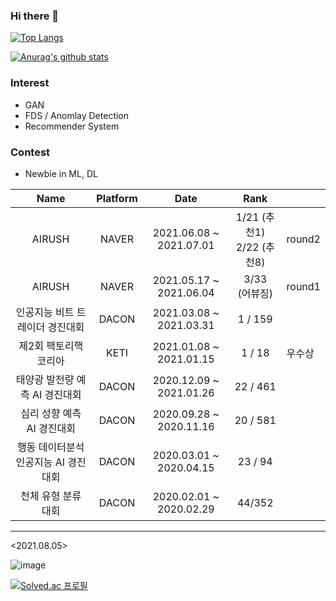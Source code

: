 ### Hi there 👋

[![Top Langs](https://github-readme-stats.vercel.app/api/top-langs/?username=young31&layout=compact)](https://github.com/anuraghazra/github-readme-stats)

[![Anurag's github stats](https://github-readme-stats.vercel.app/api?username=young31)](https://github.com/anuraghazra/github-readme-stats&theme=radical&show_icons=true&count_private=true)

### Interest
- GAN
- FDS / Anomlay Detection
- Recommender System

### Contest

-   Newbie in ML, DL

|                 Name                 | Platform |          Date           |        Rank        |        |
| :----------------------------------: | :------: | :---------------------: | :----------------: | ------ |
|                AIRUSH                |  NAVER   | 2021.06.08 ~ 2021.07.01 | 1/21 (추천1)<br/> 2/22 (추천8)           | round2 |
|                AIRUSH                |  NAVER   | 2021.05.17 ~ 2021.06.04 | 3/33 <br/>(어뷰징) | round1 |
|   인공지능 비트 트레이더 경진대회    |  DACON   | 2021.03.08 ~ 2021.03.31 |      1 / 159       |        |
|        제2회 팩토리핵 코리아         |   KETI   | 2021.01.08 ~ 2021.01.15 |       1 / 18       | 우수상 |
|    태양광 발전량 예측 AI 경진대회    |  DACON   | 2020.12.09 ~ 2021.01.26 |      22 / 461      |        |
|      심리 성향 예측 AI 경진대회      |  DACON   | 2020.09.28 ~ 2020.11.16 |      20 / 581      |        |
| 행동 데이터분석 인공지능 AI 경진대회 |  DACON   | 2020.03.01 ~ 2020.04.15 |      23 / 94       |        |
|         천체 유형 분류 대회          |  DACON   | 2020.02.01 ~ 2020.02.29 |       44/352       |        |

---
<2021.08.05>

![image](https://user-images.githubusercontent.com/50350197/128319452-5de537c7-8b7c-4e67-bb6b-5d30ee29cf92.png)

[![Solved.ac
프로필](http://mazassumnida.wtf/api/v2/generate_badge?boj=dudgus7732)](https://solved.ac/dudgus7732)

<!--
**young31/young31** is a ✨ _special_ ✨ repository because its `README.md` (this file) appears on your GitHub profile.

Here are some ideas to get you started:

- 🔭 I’m currently working on ...
- 🌱 I’m currently learning ...
- 👯 I’m looking to collaborate on ...
- 🤔 I’m looking for help with ...
- 💬 Ask me about ...
- 📫 How to reach me: ...
- 😄 Pronouns: ...
- ⚡ Fun fact: ...
-->
